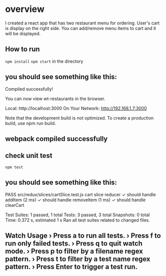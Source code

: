 # overview
I created a react app that has two restaurant menu for ordering. User's cart is display on the right side. You can add/remove menu items to cart and it will be displayed. 

## How to run
```npm install```
```npm start``` in the directory

you should see something like this:
-----------------------------------------------
Compiled successfully!

You can now view wt-restaurants in the browser.

  Local:            http://localhost:3000
  On Your Network:  http://192.168.1.7:3000

Note that the development build is not optimized.
To create a production build, use npm run build.

webpack compiled successfully
-----------------------------------------------
## check unit test
```npm test```

you should see something like this:
-----------------------------------------------
 PASS  src/redux/slices/cartSlice.test.js
  cart slice reducer
    ✓ should handle addItem (2 ms)
    ✓ should handle removeItem (1 ms)
    ✓ should handle clearCart

Test Suites: 1 passed, 1 total
Tests:       3 passed, 3 total
Snapshots:   0 total
Time:        0.372 s, estimated 1 s
Ran all test suites related to changed files.

Watch Usage
 › Press a to run all tests.
 › Press f to run only failed tests.
 › Press q to quit watch mode.
 › Press p to filter by a filename regex pattern.
 › Press t to filter by a test name regex pattern.
 › Press Enter to trigger a test run.
-----------------------------------------------
